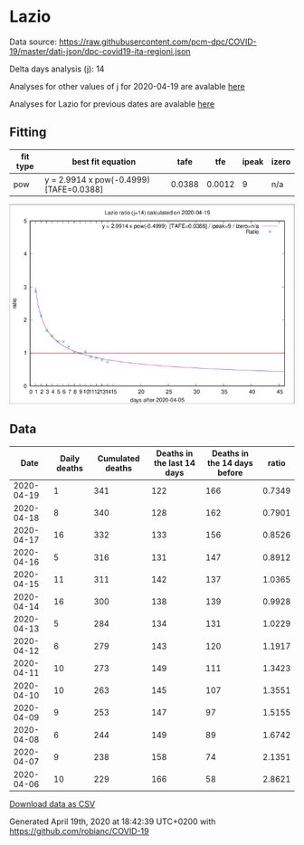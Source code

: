 # Lazio

Data source: https://raw.githubusercontent.com/pcm-dpc/COVID-19/master/dati-json/dpc-covid19-ita-regioni.json

Delta days analysis (j): 14

Analyses for other values of j for 2020-04-19 are avalable [here](../2020-04-19/README.md)

Analyses for Lazio for previous dates are avalable [here](../README.md)

## Fitting 
|fit type|best fit equation|tafe|tfe|ipeak|izero|
|-------|-----|--------|------|---|---|
|pow|y = 2.9914 x pow(-0.4999)  [TAFE=0.0388]|0.0388|0.0012|9|n/a|

![Plot](COVID-19_lazio_j14_2020-04-19.png)

## Data
|Date|Daily deaths|Cumulated deaths|Deaths in the last 14 days|Deaths in the 14 days before|ratio|
|----|----------|-----------|-------|--------------------|-----|
|2020-04-19|1|341|122|166|0.7349|
|2020-04-18|8|340|128|162|0.7901|
|2020-04-17|16|332|133|156|0.8526|
|2020-04-16|5|316|131|147|0.8912|
|2020-04-15|11|311|142|137|1.0365|
|2020-04-14|16|300|138|139|0.9928|
|2020-04-13|5|284|134|131|1.0229|
|2020-04-12|6|279|143|120|1.1917|
|2020-04-11|10|273|149|111|1.3423|
|2020-04-10|10|263|145|107|1.3551|
|2020-04-09|9|253|147|97|1.5155|
|2020-04-08|6|244|149|89|1.6742|
|2020-04-07|9|238|158|74|2.1351|
|2020-04-06|10|229|166|58|2.8621|

[Download data as CSV](COVID-19_lazio_j14_2020-04-19.csv)

Generated April 19th, 2020 at 18:42:39 UTC+0200 with https://github.com/robianc/COVID-19
